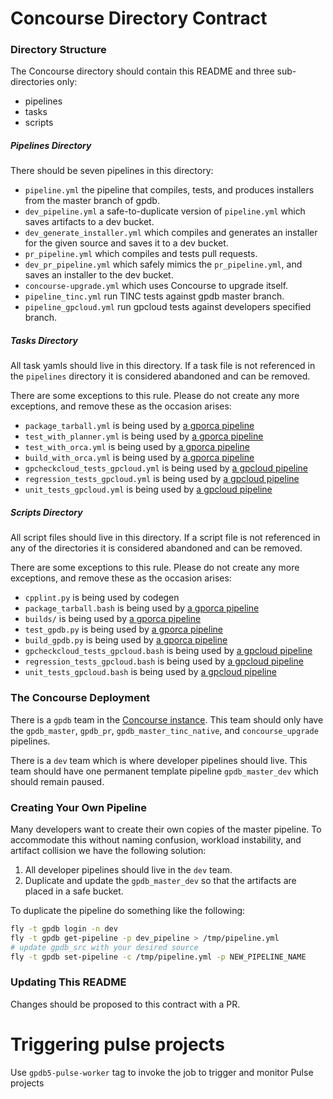 # Concourse Directory Contract

### Directory Structure
The Concourse directory should contain this README and three sub-directories only:

* pipelines
* tasks
* scripts

##### Pipelines Directory
There should be seven pipelines in this directory:

* `pipeline.yml` the pipeline that compiles, tests, and produces installers from the master branch of gpdb.
* `dev_pipeline.yml` a safe-to-duplicate version of `pipeline.yml` which saves artifacts to a dev bucket.
* `dev_generate_installer.yml` which compiles and generates an installer for the given source and saves it to a dev bucket.
* `pr_pipeline.yml` which compiles and tests pull requests.
* `dev_pr_pipeline.yml` which safely mimics the `pr_pipeline.yml`, and saves an installer to the dev bucket.
* `concourse-upgrade.yml` which uses Concourse to upgrade itself.
* `pipeline_tinc.yml` run TINC tests against gpdb master branch.
* `pipeline_gpcloud.yml` run gpcloud tests against developers specified branch.

##### Tasks Directory
All task yamls should live in this directory.
If a task file is not referenced in the `pipelines` directory it is considered abandoned and can be removed.

There are some exceptions to this rule.
Please do not create any more exceptions, and remove these as the occasion arises:

* `package_tarball.yml` is being used by [a gporca pipeline ](https://github.com/greenplum-db/gporca/blob/master/concourse/pipeline.yml)
* `test_with_planner.yml` is being used by [a gporca pipeline ](https://github.com/greenplum-db/gporca/blob/master/concourse/pipeline.yml)
* `test_with_orca.yml` is being used by [a gporca pipeline ](https://github.com/greenplum-db/gporca/blob/master/concourse/pipeline.yml)
* `build_with_orca.yml` is being used by [a gporca pipeline ](https://github.com/greenplum-db/gporca/blob/master/concourse/pipeline.yml)
* `gpcheckcloud_tests_gpcloud.yml` is being used by [a gpcloud pipeline ](https://github.com/greenplum-db/gporca/blob/master/concourse/pipeline_gpcloud.yml)
* `regression_tests_gpcloud.yml` is being used by [a gpcloud pipeline ](https://github.com/greenplum-db/gporca/blob/master/concourse/pipeline_gpcloud.yml)
* `unit_tests_gpcloud.yml` is being used by [a gpcloud pipeline ](https://github.com/greenplum-db/gporca/blob/master/concourse/pipeline_gpcloud.yml)

##### Scripts Directory
All script files should live in this directory.
If a script file is not referenced in any of the directories it is considered abandoned and can be removed.

There are some exceptions to this rule.
Please do not create any more exceptions, and remove these as the occasion arises:

* `cpplint.py` is being used by codegen
* `package_tarball.bash` is being used by [a gporca pipeline ](https://github.com/greenplum-db/gporca/blob/master/concourse/pipeline.yml)
* `builds/` is being used by [a gporca pipeline ](https://github.com/greenplum-db/gporca/blob/master/concourse/pipeline.yml)
* `test_gpdb.py` is being used by [a gporca pipeline ](https://github.com/greenplum-db/gporca/blob/master/concourse/pipeline.yml)
* `build_gpdb.py` is being used by [a gporca pipeline ](https://github.com/greenplum-db/gporca/blob/master/concourse/pipeline.yml)
* `gpcheckcloud_tests_gpcloud.bash` is being used by [a gpcloud pipeline ](https://github.com/greenplum-db/gporca/blob/master/concourse/tasks/gpcheckcloud_test_gpcloud.yml)
* `regression_tests_gpcloud.bash` is being used by [a gpcloud pipeline ](https://github.com/greenplum-db/gporca/blob/master/concourse/tasks/regression_tests_gpcloud.yml)
* `unit_tests_gpcloud.bash` is being used by [a gpcloud pipeline ](https://github.com/greenplum-db/gporca/blob/master/concourse/tasks/unit_tests_gpcloud.yml)

### The Concourse Deployment
There is a `gpdb` team in the [Concourse instance](http://gpdb.ci.pivotalci.info/).
This team should only have the `gpdb_master`, `gpdb_pr`, `gpdb_master_tinc_native`, and `concourse_upgrade` pipelines.

There is a `dev` team which is where developer pipelines should live.
This team should have one permanent template pipeline `gpdb_master_dev` which should remain paused.

### Creating Your Own Pipeline
Many developers want to create their own copies of the master pipeline.
To accommodate this without naming confusion, workload instability, and artifact collision we have the following solution:

1. All developer pipelines should live in the `dev` team.
1. Duplicate and update the `gpdb_master_dev` so that the artifacts are placed in a safe bucket.

To duplicate the pipeline do something like the following:
``` bash
fly -t gpdb login -n dev
fly -t gpdb get-pipeline -p dev_pipeline > /tmp/pipeline.yml
# update gpdb_src with your desired source
fly -t gpdb set-pipeline -c /tmp/pipeline.yml -p NEW_PIPELINE_NAME
```

### Updating This README
Changes should be proposed to this contract with a PR.

# Triggering pulse projects
Use `gpdb5-pulse-worker` tag to invoke the job to trigger and monitor Pulse projects 
